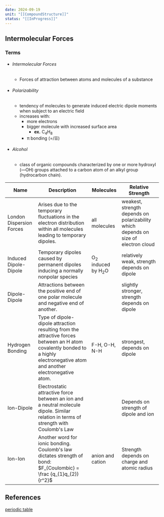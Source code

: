 ```yaml
---
date: 2024-09-19
unit: "[[CompoundStructure]]"
status: "[[InProgress]]"
---
```

## Intermolecular Forces
### Terms
- ###### Intermolecular Forces
	- Forces of attraction between atoms and molecules of a substance
- ######  Polarizability
	- tendency of molecules to generate induced electric dipole moments when subject to an electric field
	- increases with:
		- more electrons
		- bigger molecule with increased surface area
			- **ex.** C<sub>4</sub>H<sub>8</sub>
		- π bonding (=/☰)
- ###### Alcohol
	- class of organic compounds characterized by one or more hydroxyl (―OH) groups attached to a carbon atom of an alkyl group (hydrocarbon chain).

| Name                     | Description                                                                                                                                                                  | Molecules                               | Relative Strength                                                                   |
| ------------------------ | ---------------------------------------------------------------------------------------------------------------------------------------------------------------------------- | --------------------------------------- | ----------------------------------------------------------------------------------- |
| London Dispersion Forces | Arises due to the temporary fluctuations in the electron distribution within all molecules leading to temporary dipoles.                                                     | all molecules                           | weakest, strength depends on polarizability which depends on size of electron cloud |
| Induced Dipole-Dipole    | Temporary dipoles caused by permanent dipoles inducing a normally nonpolar species                                                                                           | O<sub>2</sub> induced by H<sub>2</sub>O | relatively weak, strength depends on dipole                                         |
| Dipole-Dipole            | Attractions between the positive end of one polar molecule and negative end of another.                                                                                      |                                         | slightly stronger, strength depends on dipole                                       |
| Hydrogen Bonding         | Type of dipole-dipole attraction resulting from the attractive forces between an H atom covalently bonded to a highly electronegative atom and another electronegative atom. | F-H, O-H, N-H                           | strongest, depends on dipole                                                        |
| Ion-Dipole               | Electrostatic attractive force between an ion and a neutral molecule dipole. Similar relation in terms of strength with Coulomb's Law                                        |                                         | Depends on strength of dipole and ion                                               |
| Ion-Ion                  | Another word for ionic bonding. Coulomb's law dictates strength of bond:                       $F_{Coulombic} = \frac {q_{1}q_{2}} {r^2}$                                    | anion and cation                        | Strength depends on charge and atomic radius                                        |


## References
[periodic table](https://www.foxxlifesciences.com/pages/periodic-table-of-elements-chart)

